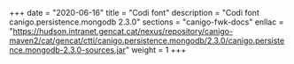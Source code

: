 +++
date        = "2020-06-16"
title       = "Codi font"
description = "Codi font canigo.persistence.mongodb 2.3.0"
sections    = "canigo-fwk-docs"
enllac		= "https://hudson.intranet.gencat.cat/nexus/repository/canigo-maven2/cat/gencat/ctti/canigo.persistence.mongodb/2.3.0/canigo.persistence.mongodb-2.3.0-sources.jar"
weight		= 1
+++
